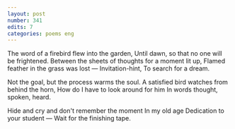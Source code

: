 ```yaml
---
layout: post
number: 341
edits: 7
categories: poems eng
---
```


The word of a firebird flew into the garden,
Until dawn, so that no one will be frightened.
Between the sheets of thoughts for a moment lit up,
Flamed feather in the grass was lost —
Invitation-hint,
To search for a dream.

Not the goal, but the process warms the soul.
A satisfied bird watches from behind the horn,
How do I have to look around for him
In words thought, spoken, heard.

Hide and cry and don't remember the moment 
In my old age
Dedication to your student —
Wait for the finishing tape.
